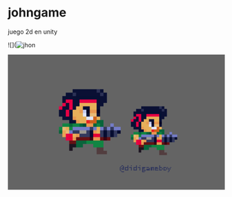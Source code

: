# johngame
juego 2d en unity

![](![jhon](https://github.com/rodrigovera424/johngame/assets/92640763/e5c9213f-8a34-4bde-b622-ca6fc4a4985a)




![](https://github.com/rodrigovera424/johngame/blob/main/Jojo%20Jungle%20Pack%20v4.0/GIFs/jamesjohnrunandgun_showtime.gif)
